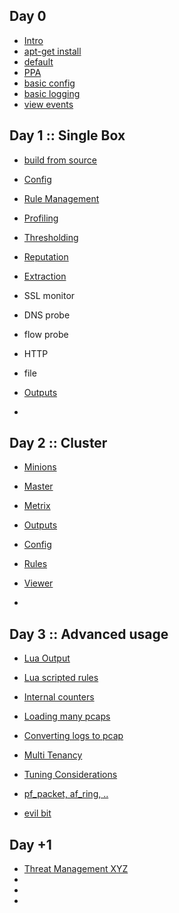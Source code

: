 
## Day 0

 * [Intro](/suricata/day_intro/README.md)
 * [apt-get install](/suricata/day_intro/AptGetInstall.md)
  * [default](/suricata/day_intro/AptGetInstall.md)
  * [PPA](/suricata/day_intro/AptGetInstallPPA.md)
 * [basic config](/suricata/day_intro/BasicConf.md)
 * [basic logging](/suricata/day_intro/BasicLogging.md)
 * [view events](/suricata/day_intro/EveView.md)

## Day 1 :: Single Box

 * [build from source](/suricata/day_1/BuildFromSource.md)
 * [Config](/suricata/day_1/Config.md)
 * [Rule Management](/suricata/day_1/RuleManagement.md)
  * [Profiling](/suricata/day_1/RuleProfiling.md)
  * [Thresholding](/suricata/day_1/RuleThresholding.md)

 * [Reputation](/suricata/day_1/Reputation.md)
 * [Extraction]()
  * SSL monitor
  * DNS probe
  * flow probe
  * HTTP
  * file   
 * [Outputs]()
 * []()

## Day 2 :: Cluster

* [Minions](/suricata/day_2/SetUpMinions.md)
* [Master](/suricata/day_2/SetUpMaster.md)
* [Metrix](/suricata/day_2/SetUpMetrics.md)
* [Outputs]()

* [Config]()
* [Rules]()
* [Viewer]()
* []()



## Day 3 :: Advanced usage

* [Lua Output](/suricata/day_3/LuaOutput.md)
* [Lua scripted rules](/suricata/day_3/LuaRules.md)
* [Internal counters](/suricata/day_3/DumpCounters.md)
* [Loading many pcaps](/suricata/day_3/LoadPcaps.md)

* [Converting logs to pcap](/suricata/day_3/Eve2Pcap.md)
* [Multi Tenancy](/suricata/day_3/MultiTenancy.md)
* [Tuning Considerations]()
* [pf_packet, af_ring, ..](/suricata/day_3/NICAccess.md)
* [evil bit](/suricata/day_3/EvilBit.md)

## Day +1

* [Threat Management XYZ]()
* []()
* []()
* []()
